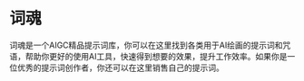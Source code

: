# 词魂

词魂是一个AIGC精品提示词库，你可以在这里找到各类用于AI绘画的提示词和咒语，帮助你更好的使用AI工具，快速得到想要的效果，提升工作效率。如果你是一位优秀的提示词创作者，你还可以在这里销售自己的提示词。